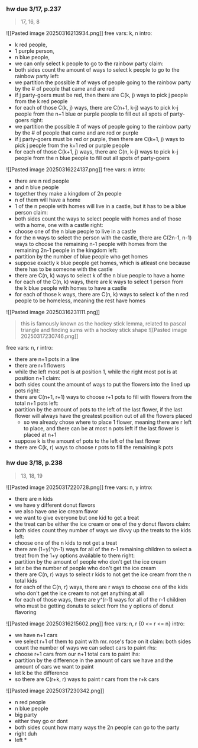### hw due 3/17, p.237
> 17, 16, 8

![[Pasted image 20250316213934.png]]
free vars: k, n
intro: 
* k red people,
* 1 purple person,
* n blue people,
* we can only select k people to go to the rainbow party
claim:
* both sides count the amount of ways to select k people to go to the rainbow party
left: 
* we partition the possible # of ways of people going to the rainbow party by the # of people that came and are red
* if j party-goers must be red, then there are C(k, j) ways to pick j people from the k red people
* for each of those C(k, j) ways, there are C(n+1, k-j) ways to pick k-j people from the n+1 blue or purple people to fill out all spots of party-goers
right:
* we partition the possible # of ways of people going to the rainbow party by the # of people that came and are red or purple
* if j party-goers must be red or purple, then there are C(k+1, j) ways to pick j people from the k+1 red or purple people 
* for each of those C(k+1, j) ways, there are C(n, k-j) ways to pick k-j people from the n blue people to fill out all spots of party-goers

![[Pasted image 20250316224137.png]]
free vars: n
intro:
* there are n red people
* and n blue people
* together they make a kingdom of 2n people
* n of them will have a home
* 1 of the n people with homes will live in a castle, but it has to be a blue person
claim:
* both sides count the ways to select people with homes and of those with a home, one with a castle
right:
* choose one of the n blue people to live in a castle
* for the n ways to select the person with the castle, there are C(2n-1, n-1) ways to choose the remaining n-1 people with homes from the remaining 2n-1 people in the kingdom
left:
* partition by the number of blue people who get homes
* suppose exactly k blue people get homes, which is atleast one because there has to be someone with the castle
* there are C(n, k) ways to select k of the n blue people to have a home
* for each of the C(n, k) ways, there are k ways to select 1 person from the k blue people with homes to have a castle
* for each of those k ways, there are C(n, k) ways to select k of the n red people to be homeless, meaning the rest have homes

![[Pasted image 20250316231111.png]]
> this is famously known as the hockey stick lemma, related to pascal triangle and finding sums with a hockey stick shape
![[Pasted image 20250317230746.png]]

free vars: n, r
intro:
* there are n+1 pots in a line
* there are r+1 flowers
* while the left most pot is at position 1, while the right most pot is at position n+1 
claim:
* both sides count the amount of ways to put the flowers into the lined up pots
right:
* there are C(n+1, r+1) ways to choose r+1 pots to fill with flowers from the total n+1 pots
left:
* partition by the amount of pots to the left of the last flower, if the last flower will always have the greatest position out of all the flowers placed
	* so we already chose where to place 1 flower, meaning there are r left to place, and there can be at most n pots left if the last flower is placed at n+1
* suppose k is the amount of pots to the left of the last flower
* there are C(k, r) ways to choose r pots to fill the remaining k pots
### hw due 3/18, p.238
> 13, 18, 19

![[Pasted image 20250317220728.png]]
free vars: n, y
intro:
* there are n kids
* we have y different donut flavors
* we also have one ice cream flavor
* we want to give everyone but one kid to get a treat
* the treat can be either the ice cream or one of the y donut flavors
claim:
* both sides count they number of ways we divvy up the treats to the kids
left:
* choose one of the n kids to not get a treat
* there are (1+y)^(n-1) ways for all of the n-1 remaining children to select a treat from the 1+y options available to them
right:
* partition by the amount of people who don't get the ice cream
* let r be the number of people who don't get the ice cream
* there are C(n, r) ways to select r kids to not get the ice cream from the n total kids
* for each of the C(n, r) ways, there are r ways to choose one of the kids who don't get the ice cream to not get anything at all
* for each of those ways, there are y^(r-1) ways for all of the r-1 children who must be getting donuts to select from the y options of donut flavoring

![[Pasted image 20250316215602.png]]
free vars: n, r {0 <= r <= n}
intro:
* we have n+1 cars
* we select r+1 of them to paint with mr. rose's face on it
claim: both sides count the number of ways we can select cars to paint
rhs:
* choose r+1 cars from our n+1 total cars to paint
lhs:
* partition by the difference in the amount of cars we have and the amount of cars we want to paint
* let k be the difference
* so there are C(r+k, r) ways to paint r cars from the r+k cars

![[Pasted image 20250317230342.png]]
* n red people
* n blue people
* big party
* either they go or dont
* both sides count how many ways the 2n people can go to the party
* right duh 
* left
	* 